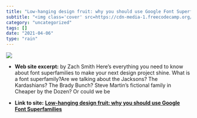 ```yaml
---
title: "Low-hanging design fruit: why you should use Google Font Superfamilies"
subtitle: "<img class='cover' src=https://cdn-media-1.freecodecamp.org/images/1*1frBy9sbeA9nWI65jJDdbA.png>"
category: "uncategorized"
tags: []
date: "2021-04-06"
type: "rain"
---
```

<img class="cover" src=https://cdn-media-1.freecodecamp.org/images/1*1frBy9sbeA9nWI65jJDdbA.png>



* **Web site excerpt:** by Zach Smith Here’s everything you need to know about font superfamilies to make your next design project shine. What is a font superfamily?Are we talking about the Jacksons? The Kardashians? The Brady Bunch? Steve Martin’s fictional family in Cheaper by the Dozen? Or could we be

* **Link to site:** **[Low-hanging design fruit: why you should use Google Font Superfamilies](https://medium.freecodecamp.org/low-hanging-design-fruit-why-you-should-use-google-font-superfamilies-1dae04b2fc50?source=userActivityShare-d383785221d0-1525000385)**